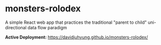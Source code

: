 # monsters-rolodex

A simple React web app that practices the traditional "parent to child" uni-directional data flow paradigm



**Active Deployment:**
https://davidjuhyung.github.io/monsters-rolodex/
